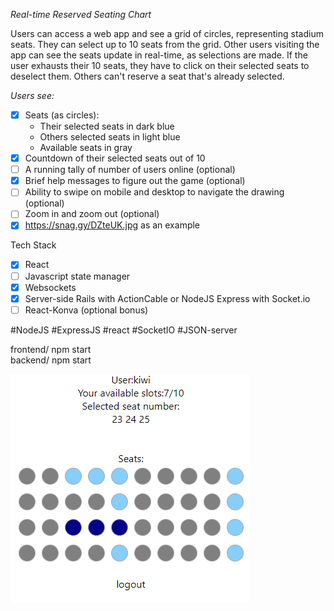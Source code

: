 

*Real-time Reserved Seating Chart*

Users can access a web app and see a grid of circles, representing stadium seats.  They can select up to 10 seats from the grid. Other users visiting the app can see the seats update in real-time, as selections are made. If the user exhausts their 10 seats, they have to click on their selected seats to deselect them. Others can't reserve a seat that's already selected.

*Users see:*

- [x] Seats (as circles):
    * Their selected seats in dark blue
    * Others selected seats in light blue
    * Available seats in gray
- [x] Countdown of their selected seats out of 10
- [ ] A running tally of number of users online (optional)
- [x] Brief help messages to figure out the game (optional)
- [ ] Ability to swipe on mobile and desktop to navigate the drawing (optional)
- [ ] Zoom in and zoom out (optional)
- [x] https://snag.gy/DZteUK.jpg as an example

Tech Stack

- [x] React
- [ ] Javascript state manager
- [x] Websockets
- [x] Server-side Rails with ActionCable or NodeJS Express with Socket.io
- [ ] React-Konva (optional bonus)

#NodeJS #ExpressJS #react #SocketIO #JSON-server

frontend/ npm start  
backend/ npm start    

![Alt text](/screenshot.png "screenshot")
